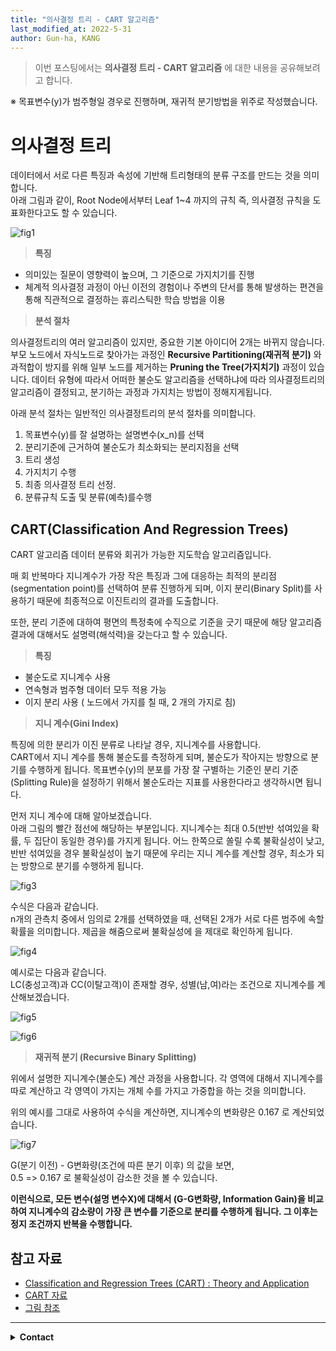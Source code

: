 ```yaml
---
title: "의사결정 트리 - CART 알고리즘"
last_modified_at: 2022-5-31
author: Gun-ha, KANG
---
```


> 이번 포스팅에서는 **의사결정 트리 - CART 알고리즘** 에 대한 내용을 공유해보려고 합니다.

※ 목표변수(y)가 범주형일 경우로 진행하며, 재귀적 분기방법을 위주로 작성했습니다.

# **의사결정 트리**

데이터에서 서로 다른 특징과 속성에 기반해 트리형태의 분류 구조를 만드는 것을 의미합니다.  
아래 그림과 같이, Root Node에서부터 Leaf 1~4 까지의 규칙 즉, 의사결정 규칙을 도표화한다고도 할 수 있습니다.

![fig1](https://user-images.githubusercontent.com/92897860/171088823-56f92d81-b532-44ad-8510-4c3ae74da64a.png)


> **특징**
- 의미있는 질문이 영향력이 높으며, 그 기준으로 가지치기를 진행
- 체계적 의사결정 과정이 아닌 이전의 경험이나 주변의 단서를 통해 발생하는 편견을 통해 직관적으로 결정하는 휴리스틱한 학습 방법을 이용


> **분석 절차** 

의사결정트리의 여러 알고리즘이 있지만, 중요한 기본 아이디어 2개는 바뀌지 않습니다.  
부모 노드에서 자식노드로 찾아가는 과정인 **Recursive Partitioning(재귀적 분기)** 와 과적합이 방지를 위해 일부 노드를 제거하는 **Pruning the Tree(가지치기)** 과정이 있습니다. 데이터 유형에 따라서 어떠한 불순도 알고리즘을 선택하냐에 따라 의사결정트리의 알고리즘이 결정되고, 분기하는 과정과 가지치는 방법이 정해지게됩니다.

아래 분석 절차는 일반적인 의사결정트리의 분석 절차를 의미합니다. 

1. 목표변수(y)를 잘 설명하는 설명변수(x_n)를 선택
2. 분리기준에 근거하여 불순도가 최소화되는 분리지점을 선택
3. 트리 생성
4. 가지치기 수행
5. 최종 의사결정 트리 선정.
6. 분류규칙 도출 및 분류(예측)를수행


## **CART(Classification And Regression Trees)**  

CART 알고리즘 데이터 분류와 회귀가 가능한 지도학습 알고리즘입니다.  

매 회 반복마다 지니계수가 가장 작은 특징과 그에 대응하는 최적의 분리점(segmentation point)를 선택하여 분류 진행하게 되며, 이지 분리(Binary Split)를 사용하기 때문에 최종적으로 이진트리의 결과를 도출합니다.  

또한, 분리 기준에 대하여 평면의 특정축에 수직으로 기준을 긋기 때문에 해당 알고리즘 결과에 대해서도 설명력(해석력)을 갖는다고 할 수 있습니다.

> **특징**
- 불순도로 지니계수 사용
- 연속형과 범주형 데이터 모두 적용 가능
- 이지 분리 사용 ( 노드에서 가지를 칠 때, 2 개의 가지로 침)


> **지니 계수(Gini Index)**

특징에 의한 분리가 이진 분류로 나타날 경우, 지니계수를 사용합니다.  
CART에서 지니 계수를 통해 불순도를 측정하게 되며, 불순도가 작아지는 방향으로 분기를 수행하게 됩니다. 
목표변수(y)의 분포를 가장 잘 구별하는 기준인 분리 기준(Splitting Rule)을 설정하기 위해서 불순도라는 지표를 사용한다라고 생각하시면 됩니다.


먼저 지니 계수에 대해 알아보겠습니다.  
아래 그림의 빨간 점선에 해당하는 부분입니다. 지니계수는 최대 0.5(반반 섞여있을 확률, 두 집단이 동일한 경우)를 가지게 됩니다.
어느 한쪽으로 쏠릴 수록 불확실성이 낮고, 반반 섞여있을 경우 불확실성이 높기 때문에 우리는 지니 계수를 계산할 경우, 최소가 되는 방향으로 분기를 수행하게 됩니다.


![fig3](https://user-images.githubusercontent.com/92897860/171093194-d3459db8-622c-4b1b-8b1a-d3772d0f9303.png)



수식은 다음과 같습니다.  
n개의 관측치 중에서 임의로 2개를 선택하였을 때, 선택된 2개가 서로 다른 범주에 속할 확률을 의미합니다. 제곱을 해줌으로써 불확실성에 을 제대로 확인하게 됩니다. 

![fig4](https://user-images.githubusercontent.com/92897860/171092967-fab2d7a5-b13d-4a6e-b560-d31024661211.png)


예시로는 다음과 같습니다.  
LC(충성고객)과 CC(이탈고객)이 존재할 경우, 성별(남,여)라는 조건으로 지니계수를 계산해보겠습니다.


![fig5](https://user-images.githubusercontent.com/92897860/171093849-728089e1-084f-4194-921a-df09571c4433.png) 

![fig6](https://user-images.githubusercontent.com/92897860/171095008-199c89d0-8cad-4da8-8a62-bc9109ab919c.png)


> **재귀적 분기 (Recursive Binary Splitting)**

위에서 설명한 지니계수(불순도) 계산 과정을 사용합니다.
각 영역에 대해서 지니계수를 따로 계산하고 각 영역이 가지는 개체 수를 가지고 가중합을 하는 것을 의미합니다.

위의 예시를 그대로 사용하여 수식을 계산하면, 지니계수의 변화량은 0.167 로 계산되었습니다.  

![fig7](https://user-images.githubusercontent.com/92897860/171095662-11c39434-7d9f-47d7-a4a8-f82bf19f7397.png)

G(분기 이전) - G변화량(조건에 따른 분기 이후) 의 값을 보면,   
0.5 => 0.167 로 불확실성이 감소한 것을 볼 수 있습니다.

**이런식으로, 모든 변수(설명 변수X)에 대해서 (G-G변화량, Information Gain)을 비교하여 지니계수의 감소량이 가장 큰 변수를 기준으로 분리를 수행하게 됩니다. 그 이후는 정지 조건까지 반복을 수행합니다.**



## **참고 자료**  

* [Classification and Regression Trees (CART) : Theory and Application](https://www.semanticscholar.org/paper/Classification-and-Regression-Trees(CART)Theory-and-Timofeev/c77b4aff121e3c2c2c18bef72b36286bb3a6d375)  
* [CART 자료](http://www.math.snu.ac.kr/~hichoi/machinelearning/lecturenotes/CART.pdf)  
* [그림 참조](https://wannabenice.tistory.com/8)

---

<details>
  <summary><b>Contact</b></summary>

<b>Author. </b>KangGunha

<b>Email. </b>zxcvbnm9931@epozen.com

</details>
